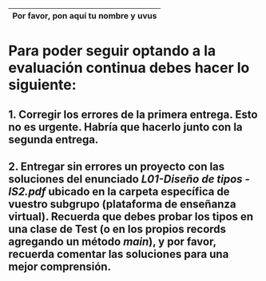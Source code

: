 |Por favor, pon aquí tu nombre y uvus|  
|---|
# Para poder seguir optando a la evaluación continua debes hacer lo siguiente:
## 1. Corregir los errores de la primera entrega. Esto no es urgente. Habría que hacerlo junto con la segunda entrega.
## 2. Entregar sin errores un proyecto con las soluciones del enunciado *L01-Diseño de tipos - IS2.pdf* ubicado en la carpeta específica de vuestro subgrupo (plataforma de enseñanza virtual). Recuerda que debes probar los tipos en una clase de Test (o en los propios records agregando un método *main*), y por favor, recuerda comentar las soluciones para una mejor comprensión. 
